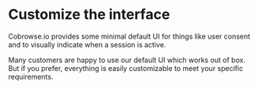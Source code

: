 # Customize the interface

Cobrowse.io provides some minimal default UI for things like user consent and to visually indicate when a session is active.

Many customers are happy to use our default UI which works out of box. But if you prefer, everything is easily customizable to meet your specific requirements.



